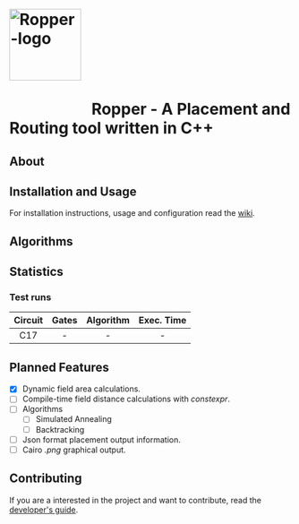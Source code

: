 <h1>
&emsp;&emsp;&emsp;&emsp;&emsp;&emsp;&emsp;&emsp;&emsp;&emsp;&emsp;&emsp;&emsp;&emsp;
<img src="https://gitlab.com/formigoni-ufv/lesc/ropper/raw/master/logo-ropper.png" alt="Ropper-logo" width="128"/>
<br><br>
&emsp;&emsp;&emsp;&emsp;&emsp;
Ropper - A Placement and Routing tool written in C++
</h1>

## About

## Installation and Usage

For installation instructions, usage and configuration read the <a href="">wiki</a>.

## Algorithms

## Statistics

### Test runs

| Circuit | Gates | Algorithm  | Exec. Time |
|:-------:|:-----:|:----------:|:----------:|
| C17     |   -   |     -      |     -      |

## Planned Features

- [x] Dynamic field area calculations.
- [ ] Compile-time field distance calculations with *constexpr*.
- [ ] Algorithms
	- [ ] Simulated Annealing
	- [ ] Backtracking
- [ ] Json format placement output information.
- [ ] Cairo *.png* graphical output.

## Contributing

If you are a interested in the project and want to contribute, read the <a href="">developer's guide</a>.
